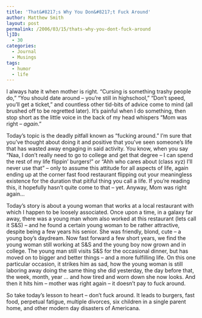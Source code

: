 ```yaml
---
title: 'That&#8217;s Why You Don&#8217;t Fuck Around'
author: Matthew Smith
layout: post
permalink: /2006/03/15/thats-why-you-dont-fuck-around
ljID:
  - 30
categories:
  - Journal
  - Musings
tags:
  - humor
  - life
---
```

I always hate it when mother is right. &#8220;Cursing is something trashy people do,&#8221; &#8220;You should date around &#8211; you&#8217;re still in highschool,&#8221; &#8220;Don&#8217;t speed, you&#8217;ll get a ticket,&#8221; and countless other tid-bits of advice come to mind (all brushed off to be regretted later). It&#8217;s painful when I do something, then stop short as the little voice in the back of my head whispers &#8220;Mom was right &#8211; *again*.&#8221;

Today&#8217;s topic is the deadly pitfall known as &#8220;fucking around.&#8221; I&#8217;m sure that you&#8217;ve thought about doing it and positive that you&#8217;ve seen someone&#8217;s life that has wasted away engaging in said activity. You know, when you say &#8220;Naa, I don&#8217;t really need to go to college and get that degree &#8211; I can spend the rest of my life flippin&#8217; burgers!&#8221; or &#8220;Ahh who cares about (class xyz) I&#8217;ll never use that&#8221; &#8211; only to assume this attitude for all aspects of life, again ending up at the corner fast food restaurant flipping out your meaningless existence for the duration that pitiful thing you call a life. If you&#8217;re reading this, it hopefully hasn&#8217;t quite come to that &#8211; yet. Anyway, Mom was right again&#8230;

<!--more-->Today&#8217;s story is about a young woman that works at a local restaurant with which I happen to be loosely associated. Once upon a time, in a galaxy far away, there was a young man whom also worked at this restaurant (lets call it S&S) &#8211; and he found a certain young woman to be rather attractive, despite being a few years his senior. She was friendly, blond, cute &#8211; a young boy&#8217;s daydream. Now fast forward a few short years, we find the young woman still working at S&S and the young boy now grown and in college. The young man still visits S&S for the occasional dinner, but has moved on to bigger and better things &#8211; and a more fulfilling life. On this one particular occasion, it strikes him as sad, how the young woman is still laboring away doing the same thing she did yesterday, the day before that, the week, month, year &#8230; and how tired and worn down she now looks. And then it hits him &#8211; mother was right again &#8211; it doesn&#8217;t pay to fuck around.

So take today&#8217;s lesson to heart &#8211; don&#8217;t fuck around. It leads to burgers, fast food, perpetual fatigue, multiple divorces, six children in a single parent home, and other modern day disasters of Americana.